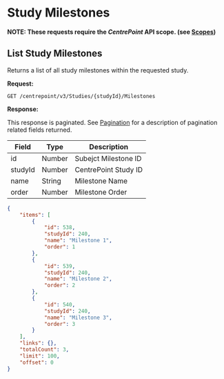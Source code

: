 # Study Milestones

**NOTE: These requests require the *CentrePoint* API scope. (see [Scopes](scopes.md))**

## List Study Milestones

Returns a list of all study milestones within the requested study.

**Request:**

```http
GET /centrepoint/v3/Studies/{studyId}/Milestones
```

**Response:**

This response is paginated. See [Pagination](pagination.md) for a description of pagination related fields returned.

|Field|Type|Description|
|-----|----|-----------|
|id|Number|Subejct Milestone ID|
|studyId|Number|CentrePoint Study ID|
|name|String|Milestone Name|
|order|Number|Milestone Order|

```json
{
    "items": [
        {
            "id": 538,
            "studyId": 240,
            "name": "Milestone 1",
            "order": 1
        },
        {
            "id": 539,
            "studyId": 240,
            "name": "Milestone 2",
            "order": 2
        },
        {
            "id": 540,
            "studyId": 240,
            "name": "Milestone 3",
            "order": 3
        }
    ],
    "links": {},
    "totalCount": 3,
    "limit": 100,
    "offset": 0
}
```
